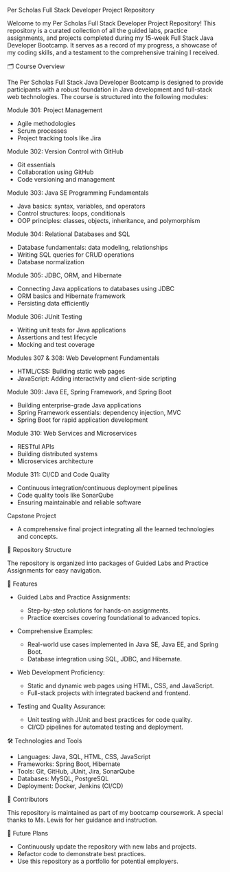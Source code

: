 Per Scholas Full Stack Developer Project Repository

Welcome to my Per Scholas Full Stack Developer Project Repository! This repository is a curated collection of all the guided labs, practice assignments, and projects completed during my 15-week Full Stack Java Developer Bootcamp. It serves as a record of my progress, a showcase of my coding skills, and a testament to the comprehensive training I received.


🗂 Course Overview

The Per Scholas Full Stack Java Developer Bootcamp is designed to provide participants with a robust foundation in Java development and full-stack web technologies. The course is structured into the following modules:

Module 301: Project Management
- Agile methodologies
- Scrum processes
- Project tracking tools like Jira

Module 302: Version Control with GitHub
- Git essentials
- Collaboration using GitHub
- Code versioning and management

Module 303: Java SE Programming Fundamentals
- Java basics: syntax, variables, and operators
- Control structures: loops, conditionals
- OOP principles: classes, objects, inheritance, and polymorphism

Module 304: Relational Databases and SQL
- Database fundamentals: data modeling, relationships
- Writing SQL queries for CRUD operations
- Database normalization

Module 305: JDBC, ORM, and Hibernate
- Connecting Java applications to databases using JDBC
- ORM basics and Hibernate framework
- Persisting data efficiently

Module 306: JUnit Testing
- Writing unit tests for Java applications
- Assertions and test lifecycle
- Mocking and test coverage

Modules 307 & 308: Web Development Fundamentals
- HTML/CSS: Building static web pages
- JavaScript: Adding interactivity and client-side scripting

Module 309: Java EE, Spring Framework, and Spring Boot
- Building enterprise-grade Java applications
- Spring Framework essentials: dependency injection, MVC
- Spring Boot for rapid application development

Module 310: Web Services and Microservices
- RESTful APIs
- Building distributed systems
- Microservices architecture

Module 311: CI/CD and Code Quality
- Continuous integration/continuous deployment pipelines
- Code quality tools like SonarQube
- Ensuring maintainable and reliable software

Capstone Project
- A comprehensive final project integrating all the learned technologies and concepts.


📂 Repository Structure

The repository is organized into packages of Guided Labs and Practice Assignments for easy navigation.


🌟 Features

- Guided Labs and Practice Assignments:
  - Step-by-step solutions for hands-on assignments.
  - Practice exercises covering foundational to advanced topics.

- Comprehensive Examples:
  - Real-world use cases implemented in Java SE, Java EE, and Spring Boot.
  - Database integration using SQL, JDBC, and Hibernate.

- Web Development Proficiency:
  - Static and dynamic web pages using HTML, CSS, and JavaScript.
  - Full-stack projects with integrated backend and frontend.

- Testing and Quality Assurance:
  - Unit testing with JUnit and best practices for code quality.
  - CI/CD pipelines for automated testing and deployment.


🛠 Technologies and Tools

- Languages: Java, SQL, HTML, CSS, JavaScript
- Frameworks: Spring Boot, Hibernate
- Tools: Git, GitHub, JUnit, Jira, SonarQube
- Databases: MySQL, PostgreSQL
- Deployment: Docker, Jenkins (CI/CD)


👥 Contributors

This repository is maintained as part of my bootcamp coursework. A special thanks to Ms. Lewis for her guidance and instruction.


🚀 Future Plans

- Continuously update the repository with new labs and projects.
- Refactor code to demonstrate best practices.
- Use this repository as a portfolio for potential employers.
